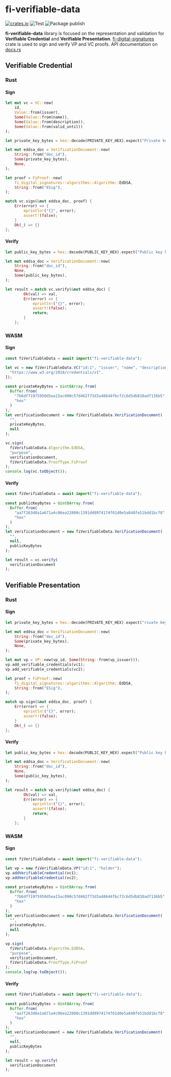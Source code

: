 # fi-verifiable-data

[![crates.io](https://buildstats.info/crate/fi_verifiable_data)](https://crates.io/crates/fi_verifiable_data)
![Test](https://github.com/Fidenz/fi_verifiable_data/actions/workflows/test.yaml/badge.svg)
![Package publish](https://github.com/Fidenz/fi_verifiable_data/actions/workflows/publish.yaml/badge.svg) 

**fi-verifiable-data** library is focused on the representation and validation for **Verifiable Credential** and **Verifiable Presentation**. [fi-digital-signatures]("https://github.com/Fidenz/fi_digital_signatures") crate is used to sign and verify VP and VC proofs. API documentation on [docs.rs](https://docs.rs/fi-verifiable-data/latest/fi_verifiable_data/)

## Verifiable Credential

### Rust

#### Sign

```rust
let mut vc = VC::new(
    id,
    Value::from(issuer),
    Some(Value::from(name)),
    Some(Value::from(description)),
    Some(Value::from(valid_until))
);

let private_key_bytes = hex::decode(PRIVATE_KEY_HEX).expect("Private key hex decode failed"); 

let mut eddsa_doc = VerificationDocument::new(
    String::from("doc_id"),
    Some(private_key_bytes),
    None,
);

let proof = FiProof::new(
    fi_digital_signatures::algorithms::Algorithm::EdDSA,
    String::from("ESig"),
);

match vc.sign(&mut eddsa_doc, proof) {
    Err(error) => {
        eprintln!("{}", error);
        assert!(false);
    }
    Ok(_) => {}
};
```

#### Verify

```rust
let public_key_bytes = hex::decode(PUBLIC_KEY_HEX).expect("Public key hex decode failed");

let mut eddsa_doc = VerificationDocument::new(
    String::from("doc_id"),
    None,
    Some(public_key_bytes),
);

let result = match vc.verify(&mut eddsa_doc) {
        Ok(val) => val,
        Err(error) => {
            eprintln!("{}", error);
            assert!(false);
            return;
        }
    };
```

### WASM

#### Sign

```javascript
const fiVerifiableData = await import("fi-verifiable-data");

let vc = new fiVerifiableData.VC("id:1", "issuer", "name", "description", new Date().toString(), [
  "https://www.w3.org/2018/credentials/v1", 
]);
 
const privateKeyBytes = Uint8Array.from(
  Buffer.from(
    "7b6df71975950d5ea15ac090c57d462f73d3a48644fbcf2c6d5db838adf136b5",
    "hex"
  )
);
let verificationDocument = new fiVerifiableData.VerificationDocument(
  "",
  privateKeyBytes,
  null
);

vc.sign(
  fiVerifiableData.Algorithm.EdDSA,
  "purpose",
  verificationDocument,
  fiVerifiableData.ProofType.FiProof
);
console.log(vc.toObject());
```

#### Verify

```javascript
const fiVerifiableData = await import("fi-verifiable-data");
 
const publicKeyBytes = Uint8Array.from(
  Buffer.from(
    "aa7f263d0a1a671a4c06ea22800c1391dd8974174f01d0e5a848fe51bdd1bcf8",
    "hex"
  )
); 
let verificationDocument = new fiVerifiableData.VerificationDocument(
  "",
  null,
  publicKeyBytes
);

let result = vc.verify( 
  verificationDocument
); 
```

## Verifiable Presentation

### Rust

#### Sign

```rust
let private_key_bytes = hex::decode(PRIVATE_KEY_HEX).expect("rivate key hex decode failed"); 

let mut eddsa_doc = VerificationDocument::new(
    String::from("doc_id"),
    Some(private_key_bytes),
    None,
);

let mut vp = VP::new(vp_id, Some(String::from(vp_issuer)));
vp.add_verifiable_credentials(vc1);
vp.add_verifiable_credentials(vc2);

let proof = FiProof::new(
    fi_digital_signatures::algorithms::Algorithm::EdDSA,
    String::from("ESig"),
);

match vp.sign(&mut eddsa_doc, proof) {
    Err(error) => {
        eprintln!("{}", error);
        assert!(false);
    }
    Ok(_) => {}
};
```

#### Verify

```rust
let public_key_bytes = hex::decode(PUBLIC_KEY_HEX).expect("Public key hex decode failed");

let mut eddsa_doc = VerificationDocument::new(
    String::from("doc_id"),
    None,
    Some(public_key_bytes),
);

let result = match vp.verify(&mut eddsa_doc) {
        Ok(val) => val,
        Err(error) => {
            eprintln!("{}", error);
            assert!(false);
            return;
        }
    };
```

### WASM


#### Sign

```javascript
const fiVerifiableData = await import("fi-verifiable-data");

let vp = new fiVerifiableData.VP("id:1", "holder");
vp.addVerifiableCredential(vc1);
vp.addVerifiableCredential(vc2);
 
const privateKeyBytes = Uint8Array.from(
  Buffer.from(
    "7b6df71975950d5ea15ac090c57d462f73d3a48644fbcf2c6d5db838adf136b5",
    "hex"
  )
);
let verificationDocument = new fiVerifiableData.VerificationDocument(
  "",
  privateKeyBytes,
  null
);

vp.sign(
  fiVerifiableData.Algorithm.EdDSA,
  "purpose",
  verificationDocument,
  fiVerifiableData.ProofType.FiProof
);
console.log(vp.toObject());
```

#### Verify

```javascript
const fiVerifiableData = await import("fi-verifiable-data");
 
const publicKeyBytes = Uint8Array.from(
  Buffer.from(
    "aa7f263d0a1a671a4c06ea22800c1391dd8974174f01d0e5a848fe51bdd1bcf8",
    "hex"
  )
); 
let verificationDocument = new fiVerifiableData.VerificationDocument(
  "",
  null,
  publicKeyBytes
);

let result = vp.verify( 
  verificationDocument
); 
``` 